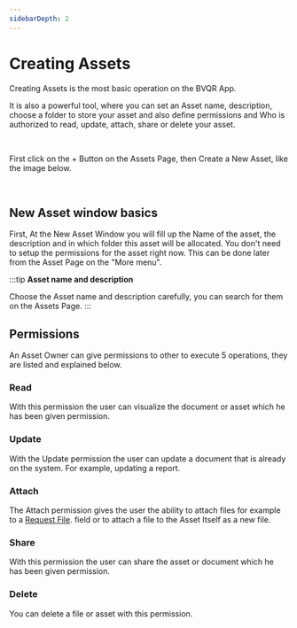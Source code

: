 ```yaml
---
sidebarDepth: 2
---
```


<Noprintmenu/>
<NoPrintSideBar/>

# Creating Assets

Creating Assets is the most basic operation on the BVQR App.

It is also a powerful tool, where you can set an Asset name, description, choose a folder to store your asset and also define permissions and Who is authorized to read, update, attach, share or delete your asset.

<br>

First click on the + Button on the Assets Page, then Create a New Asset, like the image below.

<template>
    <br>
    <v-card>
        <br>
            <center>
            <img src="./Resources/Permissions/Permissions03.png">
            </center>
        <br>
    </v-card>
</template>

<br>

## New Asset window basics

First, At the New Asset Window you will fill up the Name of the asset, the description and in which folder this asset will be allocated.
You don't need to setup the permissions for the asset right now. This can be done later from the Asset Page on the "More menu".

<template>
    <br>
    <v-card>
        <br>
            <center>
            <img src="./Resources/Assets/NewAsset.png">
            </center>
        <br>
    </v-card>
</template>

:::tip
<strong>Asset name and description</strong>

Choose the Asset name and description carefully, you can search for them on the Assets Page.
:::

## Permissions

An Asset Owner can give permissions to other to execute 5 operations, they are listed and explained below.

### Read

With this permission the user can visualize the document or asset which he has been given permission.

### Update

With the Update permission the user can update a document that is already on the system. For example, updating a report.

### Attach

The Attach permission gives the user the ability to attach files for example to a  [Request File](/FileRequests/). field or to attach a file to the Asset Itself as a new file.

### Share

With this permission the user can share the asset or document which he has been given permission.

### Delete

You can delete a file or asset with this permission.

